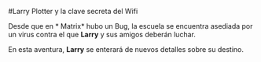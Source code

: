 #Larry Plotter y la clave secreta del Wifi

Desde que en * Matrix* hubo un Bug, la escuela se encuentra asediada por un virus contra el que **Larry** y sus amigos deberán luchar.


En esta aventura, **Larry** se enterará de nuevos detalles sobre su destino.



